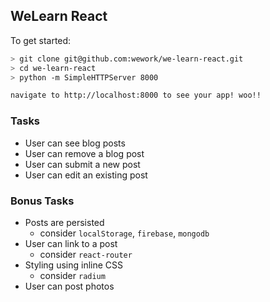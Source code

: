## WeLearn React

To get started:

```sh
> git clone git@github.com:wework/we-learn-react.git
> cd we-learn-react
> python -m SimpleHTTPServer 8000

navigate to http://localhost:8000 to see your app! woo!!
```

### Tasks

* User can see blog posts
* User can remove a blog post
* User can submit a new post
* User can edit an existing post

### Bonus Tasks

* Posts are persisted
  * consider `localStorage`, `firebase`, `mongodb`
* User can link to a post
  * consider `react-router`
* Styling using inline CSS
  * consider `radium`
* User can post photos
